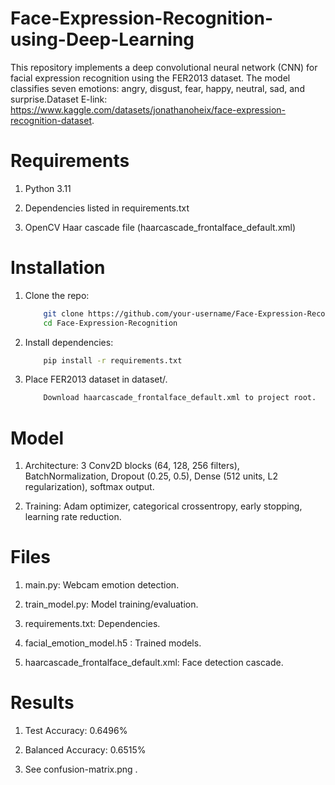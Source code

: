 # Face-Expression-Recognition-using-Deep-Learning
This repository implements a deep convolutional neural network (CNN) for facial expression recognition using the FER2013 dataset. The model classifies seven emotions: angry, disgust, fear, happy, neutral, sad, and surprise.Dataset E-link: https://www.kaggle.com/datasets/jonathanoheix/face-expression-recognition-dataset.

# Requirements

1. Python 3.11

2. Dependencies listed in requirements.txt

3. OpenCV Haar cascade file (haarcascade_frontalface_default.xml)
	
# Installation

1. Clone the repo:
	```bash
		git clone https://github.com/your-username/Face-Expression-Recognition.git
		cd Face-Expression-Recognition
	
2. Install dependencies:
	```bash
		pip install -r requirements.txt
3. Place FER2013 dataset in dataset/.
	```bash
		Download haarcascade_frontalface_default.xml to project root.

# Model

1. Architecture: 3 Conv2D blocks (64, 128, 256 filters), BatchNormalization, Dropout (0.25, 0.5), Dense (512 units, L2 regularization), softmax output.

2. Training: Adam optimizer, categorical crossentropy, early stopping, learning rate reduction.

# Files

1. main.py: Webcam emotion detection.

2. train_model.py: Model training/evaluation.

3. requirements.txt: Dependencies.

4. facial_emotion_model.h5 : Trained models.

5. haarcascade_frontalface_default.xml: Face detection cascade.


# Results
1. Test Accuracy: 0.6496%

2. Balanced Accuracy: 0.6515%

3. See confusion-matrix.png .




